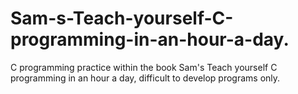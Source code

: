 # Sam-s-Teach-yourself-C-programming-in-an-hour-a-day.
C programming practice within the book Sam's Teach yourself C programming in an hour a day, difficult to develop programs only.
